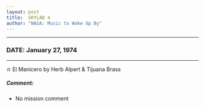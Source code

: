 ```yaml
---
layout: post
title:  SKYLAB 4
author: "NASA: Music to Wake Up By"
---
```


----
### DATE: January 27, 1974
----
✫ El Manicero by Herb Alpert & Tijuana Brass

##### Comment:
* No mission comment
